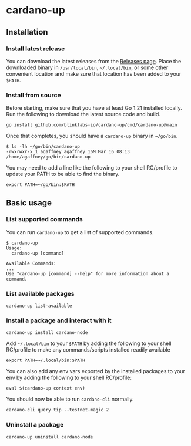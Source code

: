 # cardano-up

## Installation

### Install latest release

You can download the latest releases from the [Releases page](https://github.com/blinklabs-io/cardano-up/releases).
Place the downloaded binary in `/usr/local/bin`, `~/.local/bin`, or some other convenient location and make sure
that location has been added to your `$PATH`. 

### Install from source

Before starting, make sure that you have at least Go 1.21 installed locally. Run the following
to download the latest source code and build.

```
go install github.com/blinklabs-io/cardano-up/cmd/cardano-up@main
```

Once that completes, you should have a `cardano-up` binary in `~/go/bin`.

```
$ ls -lh ~/go/bin/cardano-up
-rwxrwxr-x 1 agaffney agaffney 16M Mar 16 08:13 /home/agaffney/go/bin/cardano-up
```

You may need to add a line like the following to your shell RC/profile to update your PATH
to be able to find the binary.

```
export PATH=~/go/bin:$PATH
```

## Basic usage

### List supported commands

You can run `cardano-up` to get a list of supported commands.

```
$ cardano-up
Usage:
  cardano-up [command]

Available Commands:
...
Use "cardano-up [command] --help" for more information about a command.
```

### List available packages

```
cardano-up list-available
```

### Install a package and interact with it

```
cardano-up install cardano-node
```

Add `~/.local/bin` to your `$PATH` by adding the following to your shell RC/profile to make any
commands/scripts installed readily available

```
export PATH=~/.local/bin:$PATH
```

You can also add any env vars exported by the installed packages to your env by adding the following to your shell RC/profile:

```
eval $(cardano-up context env)
```

You should now be able to run `cardano-cli` normally.

```
cardano-cli query tip --testnet-magic 2
```

### Uninstall a package

```
cardano-up uninstall cardano-node
```
